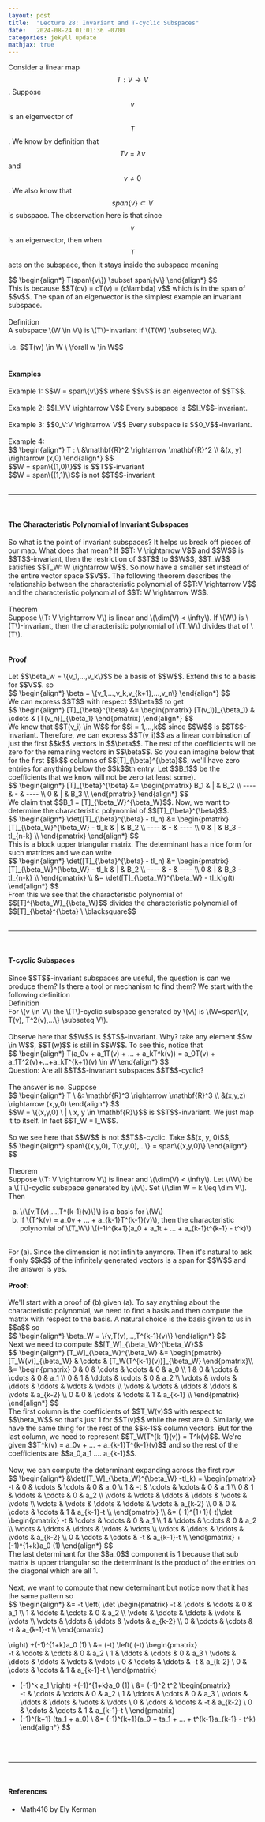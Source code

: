 ```yaml
---
layout: post
title:  "Lecture 28: Invariant and T-cyclic Subspaces"
date:   2024-08-24 01:01:36 -0700
categories: jekyll update
mathjax: true
---
```

Consider a linear map $$T: V \rightarrow V$$. Suppose $$v$$ is an eigenvector of $$T$$. We know by definition that $$Tv = \lambda v$$ and $$v \neq 0$$. We also know that $$span\{v\} \subset V$$ is subspace. The observation here is that since $$v$$ is an eigenvector, then when $$T$$ acts on the subspace, then it stays inside the subspace meaning
<div> 
$$
\begin{align*}
T(span\{v\}) \subset span\{v\}
\end{align*}
$$
</div>
This is because $$T(cv) = cT(v) = (c\lambda) v$$ which is in the span of $$v$$. The span of an eigenvector is the simplest example an invariant subspace.
<br>
<br>
<!------------------------------------------------------------------------------------>
<div class="bdiv">
Definition
</div>
<div class="bbdiv">
A subspace \(W \in V\) is \(T\)-invariant if \(T(W) \subseteq W\).
</div>
<br>
i.e. $$T(w) \in W \ \forall w \in W$$
<br>
<br>
<!------------------------------------------------------------------------------------>
<h4><b>Examples</b></h4>
Example 1: $$W = span\{v\}$$ where $$v$$ is an eigenvector of $$T$$.
<br>
<br>
Example 2: $$I_V:V \rightarrow V$$ Every subspace is $$I_V$$-invariant.
<br>
<br>
Example 3: $$0_V:V \rightarrow V$$ Every subspace is $$0_V$$-invariant.
<br>
<br>
Example 4: 
<div> 
$$
\begin{align*}
T : \ &\mathbf{R}^2 \rightarrow \mathbf{R}^2 \\
&(x, y) \rightarrow (x,0)
\end{align*}
$$
</div>
$$W = span\{(1,0)\}$$ is $$T$$-invariant
<br>
$$W = span\{(1,1)\}$$ is not $$T$$-invariant
<br>
<br>
<hr>
<br>
<!------------------------------------------------------------------------------------>
<h4><b>The Characteristic Polynomial of Invariant Subspaces</b></h4>
So what is the point of invariant subspaces? It helps us break off pieces of our map. What does that mean? If $$T: V \rightarrow V$$ and $$W$$ is $$T$$-invariant, then the restriction of $$T$$ to $$W$$, $$T_W$$ satisfies $$T_W: W \rightarrow W$$. So now have a smaller set instead of the entire vector space $$V$$. The following theorem describes the relationship between the characteristic polynomial of $$T:V \rightarrow V$$ and the characteristic polynomial of $$T: W \rightarrow W$$. 
<br>
<br>
<div class="purdiv">
Theorem
</div>
<div class="purbdiv">
Suppose \(T: V \rightarrow V\) is linear and \(\dim(V) < \infty\). If \(W\) is \(T\)-invariant, then the characteristic polynomial of \(T_W\) divides that of \(T\).
</div>
<br>
<br>
<!------------------------------------------------------------------------------------>
<b>Proof</b>
<br>
<br>
Let $$\beta_w = \{v_1,...,v_k\}$$ be a basis of $$W$$. Extend this to a basis for $$V$$. so 
<div> 
$$
\begin{align*}
\beta = \{v_1,...,v_k,v_{k+1},...,v_n\}
\end{align*}
$$
</div>
We can express $$T$$ with respect $$\beta$$ to get
<div> 
$$
\begin{align*}
[T]_{\beta}^{\beta} &= \begin{pmatrix} [T(v_1)]_{\beta_1} & \cdots & [T(v_n)]_{\beta_1} \end{pmatrix}
\end{align*}
$$
</div>
We know that $$T(v_i) \in W$$ for $$i = 1,...,k$$ since $$W$$ is $$T$$-invariant. Therefore, we can express $$T(v_i)$$ as a linear combination of just the first $$k$$ vectors in $$\beta$$. The rest of the coefficients will be zero for the remaining vectors in $$\beta$$. So you can imagine below that for the first $$k$$ columns of $$[T]_{\beta}^{\beta}$$, we'll have zero entries for anything below the $$k$$th entry. Let $$B_1$$ be the coefficients that we know will not be zero (at least some).
<div> 
$$
\begin{align*}
[T]_{\beta}^{\beta} &= 
\begin{pmatrix} 
B_1 & | & B_2 \\
---- & - & ---- \\
0 & | & B_3 \\
\end{pmatrix}
\end{align*}
$$
</div>
We claim that $$B_1 = [T]_{\beta_W}^{\beta_W}$$. Now, we want to determine the characteristic polynomial of $$[T]_{\beta}^{\beta}$$. 
<div> 
$$
\begin{align*}
\det([T]_{\beta}^{\beta} - tI_n) &= 
\begin{pmatrix} 
[T]_{\beta_W}^{\beta_W} - tI_k & | & B_2 \\
---- & - & ---- \\
0 & | & B_3 - tI_{n-k} \\
\end{pmatrix}
\end{align*}
$$
</div>
This is a block upper triangular matrix. The determinant has a nice form for such matrices and we can write
<div> 
$$
\begin{align*}
\det([T]_{\beta}^{\beta} - tI_n) &= 
\begin{pmatrix} 
[T]_{\beta_W}^{\beta_W} - tI_k & | & B_2 \\
---- & - & ---- \\
0 & | & B_3 - tI_{n-k} \\
\end{pmatrix} \\
&= \det([T]_{\beta_W}^{\beta_W} - tI_k)g(t)
\end{align*}
$$
</div>
From this we see that the characteristic polynomial of $$[T]^{\beta_W}_{\beta_W}$$ divides the characteristic polynomial of $$[T]_{\beta}^{\beta} \ \blacksquare$$
<br>
<br>
<hr>
<br>
<!------------------------------------------------------------------------------------>
<h4><b>T-cyclic Subspaces</b></h4>
Since $$T$$-invariant subspaces are useful, the question is can we produce them? Is there a tool or mechanism to find them? We start with the following definition
<br>
<div class="bdiv">
Definition
</div>
<div class="bbdiv">
For \(v \in V\) the \(T\)-cyclic subspace generated by \(v\) is \(W=span\{v, T(v), T^2(v),...\} \subseteq V\).
</div>
<br>
Observe here that $$W$$ is $$T$$-invariant. Why? take any element $$w \in W$$, $$T(w)$$ is still in $$W$$. To see this, notice that
<div> 
$$
\begin{align*}
T(a_0v + a_1T(v) + ... + a_kT^k(v)) = a_0T(v) + a_1T^2(v)+...+a_kT^{k+1}(v) \in W
\end{align*}
$$
</div>
Question: Are all $$T$$-invariant subspaces $$T$$-cyclic?
<br>
<br>
The answer is no. Suppose
<div> 
$$
\begin{align*}
T \ &: \mathbf{R}^3 \rightarrow \mathbf{R}^3  \\
 &(x,y,z) \rightarrow (x,y,0)
\end{align*}
$$
</div>
$$W = \{(x,y,0) \ | \ x, y \in \mathbf{R}\}$$ is $$T$$-invariant. We just map it to itself. In fact $$T_W = I_W$$.
<br>
<br>
So we see here that $$W$$ is not $$T$$-cyclic. Take $$(x, y, 0)$$,
<div> 
$$
\begin{align*}
span\{(x,y,0), T(x,y,0),...\} = span\{(x,y,0)\}
\end{align*}
$$
</div>
<br>
<!------------------------------------------------------------------------------------>
<div class="bdiv">
Theorem
</div>
<div class="bbdiv">
Suppose \(T: V \rightarrow V\) is linear and \(\dim(V) < \infty\).
Let \(W\) be a \(T\)-cyclic subspace generated by \(v\). Set \(\dim W = k \leq \dim V\). Then
<ul style="list-style-type:lower-alpha">
	<li>\(\{v,T(v),...,T^{k-1}(v)\}\) is a basis for \(W\)</li>
	<li>If \(T^k(v) = a_0v + ... + a_{k-1}T^{k-1}(v)\), then the characteristic polynomial of \(T_W\) \((-1)^{k+1}(a_0 + a_1t + ... + a_{k-1}t^{k-1} - t^k)\)</li>
</ul>
</div>
<br>
For (a). Since the dimension is not infinite anymore. Then it's natural to ask if only $$k$$ of the infinitely generated vectors is a span for $$W$$ and the answer is yes.
<br>
<br>
<!------------------------------------------------------------------------------------>
<b>Proof:</b>
<br>
<br>
We'll start with a proof of (b) given (a). To say anything about the characteristic polynomial, we need to find a basis and then compute the matrix with respect to the basis. A natural choice is the basis given to us in $$a$$ so 
<div> 
$$
\begin{align*}
\beta_W = \{v,T(v),...,T^{k-1}(v)\}
\end{align*}
$$
</div>
Next we need to compute $$[T_W]_{\beta_W}^{\beta_W}$$
<div> 
$$
\begin{align*}
[T_W]_{\beta_W}^{\beta_W} &=
\begin{pmatrix} 
[T_W(v)]_{\beta_W} & \cdots & [T_W(T^{k-1}(v))]_{\beta_W}
\end{pmatrix}\\
&= 
\begin{pmatrix} 
0 & 0 & \cdots & \cdots & 0 & a_0 \\
1 & 0 & \cdots & \cdots & 0 & a_1  \\
0 & 1 & \ddots & \cdots & 0 & a_2 \\
\vdots & \vdots & \ddots & \ddots & \vdots & \vdots \\
\vdots & \vdots & \ddots & \ddots & \vdots & a_{k-2} \\
0 & 0 & \cdots & \cdots & 1 & a_{k-1} \\
\end{pmatrix}
\end{align*}
$$
</div>
The first column is the coefficients of $$T_W(v)$$ with respect to $$\beta_W$$ so that's just 1 for $$T(v)$$ while the rest are 0. Similarly, we have the same thing for the rest of the $$k-1$$ column vectors. But for the last column, we need to represent $$T_W(T^{k-1}(v)) = T^k(v)$$. We're given $$T^k(v) = a_0v + ... + a_{k-1}T^{k-1}(v)$$ and so the rest of the coefficients are $$a_0,a_1 .... a_{k-1}$$. 
<br>
<br>
Now, we can compute the determinant expanding across the first row
<div> 
$$
\begin{align*}
&\det([T_W]_{\beta_W}^{\beta_W} -tI_k)
= 
\begin{pmatrix} 
-t & 0 & \cdots & \cdots & 0 & a_0 \\
1 & -t & \cdots & \cdots & 0 & a_1  \\
0 & 1 & \ddots & \cdots & 0 & a_2 \\
\vdots & \vdots & \ddots & \ddots & \vdots & \vdots \\
\vdots & \vdots & \ddots & \ddots & \vdots & a_{k-2} \\
0 & 0 & \cdots & \cdots & 1 & a_{k-1}-t \\
\end{pmatrix} \\
&=
(-1)^{1+1}(-t)\det 
\begin{pmatrix}  
-t & \cdots & \cdots & 0 & a_1  \\
1 & \ddots & \cdots & 0 & a_2 \\
 \vdots & \ddots & \ddots & \vdots & \vdots \\
\vdots & \ddots & \ddots & \vdots & a_{k-2} \\
 0 & \cdots & \cdots & -t & a_{k-1}-t \\
\end{pmatrix}
+(-1)^{1+k}a_0 (1)
\end{align*}
$$
</div>
The last determinant for the $$a_0$$ component is 1 because that sub matrix is upper triangular so the determinant is the product of the entries on the diagonal which are all 1.
<br>
<br>
Next, we want to compute that new determinant but notice now that it has the same pattern so
<div> 
$$
\begin{align*}
&=
-t
\left(
\det 
\begin{pmatrix}  
-t & \cdots & \cdots & 0 & a_1  \\
1 & \ddots & \cdots & 0 & a_2 \\
 \vdots & \ddots & \ddots & \vdots & \vdots \\
\vdots & \ddots & \ddots & \vdots & a_{k-2} \\
 0 & \cdots & \cdots & -t & a_{k-1}-t \\
\end{pmatrix}

\right)
+(-1)^{1+k}a_0 (1)
\\
&=
(-t)
\left(
(-t)
\begin{pmatrix}  
-t & \cdots & \cdots & 0 & a_2 \\
1 & \ddots & \cdots & 0 & a_3 \\
\vdots & \ddots & \ddots & \vdots & \vdots \\
0 & \cdots & \ddots & -t & a_{k-2} \\
 0 & \cdots & \cdots & 1 & a_{k-1}-t \\
\end{pmatrix}
+ (-1)^k a_1
\right)
+(-1)^{1+k}a_0 (1)
\\
&=
(-1)^2
t^2
\begin{pmatrix}  
-t & \cdots & \cdots & 0 & a_2 \\
1 & \ddots & \cdots & 0 & a_3 \\
\vdots & \ddots & \ddots & \vdots & \vdots \\
0 & \cdots & \ddots & -t & a_{k-2} \\
 0 & \cdots & \cdots & 1 & a_{k-1}-t \\
\end{pmatrix}
+ (-1)^{k+1} (ta_1 + a_0)
\\
&= (-1)^{k+1}(a_0 + ta_1 + ... + t^{k-1}a_{k-1} - t^k)
\end{align*}
$$
</div>
<br>
<br>
<hr>
<br>
<!------------------------------------------------------------------------------------>
<h4><b>References</b></h4>
<ul>
<li>Math416 by Ely Kerman</li>
</ul>






















